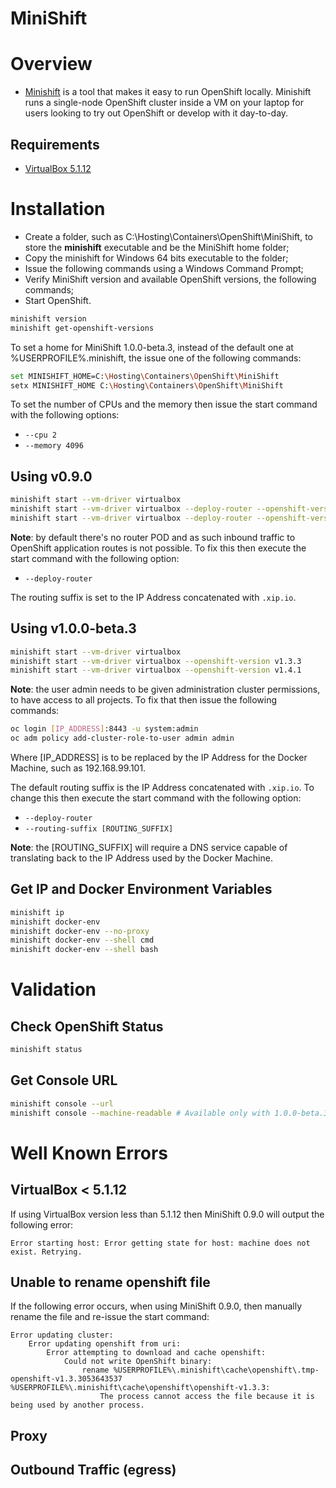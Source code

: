 ﻿MiniShift
========

# Overview

- [Minishift](https://github.com/minishift/minishift) is a tool that makes it easy to run OpenShift locally. Minishift runs a single-node OpenShift cluster inside a VM on your laptop for users looking to try out OpenShift or develop with it day-to-day.

## Requirements

- [VirtualBox 5.1.12](https://www.virtualbox.org)

# Installation

- Create a folder, such as C:\Hosting\Containers\OpenShift\MiniShift\, to store the **minishift** executable and be the MiniShift home folder;
- Copy the minishift for Windows 64 bits executable to the folder;
- Issue the following commands using a Windows Command Prompt;
- Verify MiniShift version and available OpenShift versions, the following commands;
- Start OpenShift.

```bash
minishift version
minishift get-openshift-versions
```

To set a home for MiniShift 1.0.0-beta.3, instead of the default one at %USERPROFILE%\.minishift\, the issue one of the following commands:

```bash
set MINISHIFT_HOME=C:\Hosting\Containers\OpenShift\MiniShift
setx MINISHIFT_HOME C:\Hosting\Containers\OpenShift\MiniShift
```

To set the number of CPUs and the memory then issue the start command with the following options:
- ```--cpu 2```
- ```--memory 4096```

## Using v0.9.0

```bash
minishift start --vm-driver virtualbox
minishift start --vm-driver virtualbox --deploy-router --openshift-version v1.3.3
minishift start --vm-driver virtualbox --deploy-router --openshift-version v1.4.1
```

**Note**: by default there's no router POD and as such inbound traffic to OpenShift application routes is not possible. To fix this then execute the start command with the following option:
- ```--deploy-router```

The routing suffix is set to the IP Address concatenated with ```.xip.io```.

## Using v1.0.0-beta.3

```bash
minishift start --vm-driver virtualbox
minishift start --vm-driver virtualbox --openshift-version v1.3.3 
minishift start --vm-driver virtualbox --openshift-version v1.4.1 
```

**Note**: the user admin needs to be given administration cluster permissions, to have access to all projects. To fix that then issue the following commands:
```bash
oc login [IP_ADDRESS]:8443 -u system:admin
oc adm policy add-cluster-role-to-user admin admin
```

Where [IP_ADDRESS] is to be replaced by the IP Address for the Docker Machine, such as 192.168.99.101.

The default routing suffix is the IP Address concatenated with ```.xip.io```. To change this then execute the start command with the following option:
- ```--deploy-router```
- ```--routing-suffix [ROUTING_SUFFIX]```

**Note**: the [ROUTING_SUFFIX] will require a DNS service capable of translating back to the IP Address used by the Docker Machine.

## Get IP and Docker Environment Variables

```bash
minishift ip
minishift docker-env
minishift docker-env --no-proxy
minishift docker-env --shell cmd
minishift docker-env --shell bash
```

# Validation

## Check OpenShift Status

```bash
minishift status
```

## Get Console URL

```bash
minishift console --url
minishift console --machine-readable # Available only with 1.0.0-beta.3
```

# Well Known Errors

## VirtualBox < 5.1.12

If using VirtualBox version less than 5.1.12 then MiniShift 0.9.0 will output the following error:

```
Error starting host: Error getting state for host: machine does not exist. Retrying.
```

## Unable to rename openshift file

If the following error occurs, when using MiniShift 0.9.0, then manually rename the file and re-issue the start command:

```
Error updating cluster:
    Error updating openshift from uri:
        Error attempting to download and cache openshift:
            Could not write OpenShift binary:
                rename %USERPROFILE%\.minishift\cache\openshift\.tmp-openshift-v1.3.3053643537 %USERPROFILE%\.minishift\cache\openshift\openshift-v1.3.3:
                    The process cannot access the file because it is being used by another process.
```

## Proxy

## Outbound Traffic (egress)
